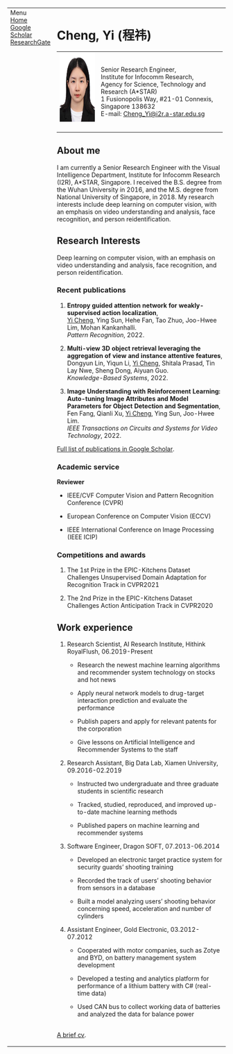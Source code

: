 <!DOCTYPE html PUBLIC "-//W3C//DTD XHTML 1.1//EN"
  "http://www.w3.org/TR/xhtml11/DTD/xhtml11.dtd">
<html xmlns="http://www.w3.org/1999/xhtml" xml:lang="en">
<head>
<meta name="generator" content="jemdoc, see http://jemdoc.jaboc.net/" />
<meta http-equiv="Content-Type" content="text/html;charset=utf-8" />
<link rel="stylesheet" href="jemdoc.css" type="text/css" />
<link rel="shortcut icon" href="favicon.ico" />
<link rel="bookmark" href="favicon.ico" type="image/x-icon"　/>
<title>Cheng, Yi (程祎)</title>
</head>
<body>
<table summary="Table for page layout." id="tlayout">
<tr valign="top">
<td id="layout-menu">
<div class="menu-category">Menu</div>
<div class="menu-item"><a href="index.html" class="current">Home</a></div>
<div class="menu-item"><a href="https://scholar.google.com.sg/citations?user=OmyNx3IAAAAJ&hl=en">Google Scholar</a></div>
<div class="menu-item"><a href="https://www.researchgate.net/profile/Yi-Cheng-26">ResearchGate</a></div>
</td>
<td id="layout-content">
<div id="toptitle">
<h1>Cheng, Yi (程祎) </h1>
</div>
<table class="imgtable"><tr><td>
<a href="https://staceycy.github.io/"><img src="photo/ChengYi.jpg" alt="alt text" width="131px" height="160px" /></a>&nbsp;</td>
<td align="left"><p>Senior Research Engineer,<br />
Institute for Infocomm Research,<br />
Agency for Science, Technology and Research (A*STAR) <br />
1 Fusionopolis Way, #21-01 Connexis, Singapore 138632 <br />
E-mail: <a href="mailto:zhouxiuze@foxmail.com">Cheng_Yi@i2r.a-star.edu.sg</a></p>
</td></tr></table>
<h2>About me</h2>
<p>I am currently a Senior Research Engineer with the Visual Intelligence Department, Institute for Infocomm Research (I2R), A*STAR, Singapore. I received the B.S. degree from the Wuhan University in 2016, and the M.S. degree from National University of Singapore, in 2018. My research interests include deep learning on computer vision, with an emphasis on video understanding and analysis, face recognition, and person reidentification.</p>
<h2>Research Interests</h2>
<p>Deep learning on computer vision, with an emphasis on video understanding and analysis, face recognition, and person reidentification. </p>
<h3>Recent publications </h3>
<ol>
<!-- <li><p>Yi Cheng, Ying Sun, Hehe Fan, Tao Zhuo, Joo-Hwee Lim, Mohan Kankanhalli, "Entropy guided attention network for weakly-supervised action localization", <i>Pattern Recognition</i>, Jun. 2022, 195, pp. 116595. (IF = 6.954) [<a href="pub/CoCNN.pdf">pdf</a>][<a href="https://github.com/XiuzeZhou/cocnn">code</a>]</p>
</li> -->
<li><p><b>Entropy guided attention network for weakly-supervised action localization</b>, <br />
  <u>Yi Cheng</u>, Ying Sun, Hehe Fan, Tao Zhuo, Joo-Hwee Lim, Mohan Kankanhalli. <br />
  <i>Pattern Recognition</i>, 2022. </p>
</li>
<li><p><b>Multi-view 3D object retrieval leveraging the aggregation of view and instance attentive features</b>, <br />
   Dongyun Lin, Yiqun Li, <u>Yi Cheng</u>, Shitala Prasad, Tin Lay Nwe, Sheng Dong, Aiyuan Guo. <br />
  <i>Knowledge-Based Systems</i>, 2022. </p>
</li>
<li><p><b>Image Understanding with Reinforcement Learning: Auto-tuning Image Attributes and Model Parameters for Object Detection and Segmentation</b>, <br />
   Fen Fang, Qianli Xu, <u>Yi Cheng</u>, Ying Sun, Joo-Hwee Lim. <br />
  <i>IEEE Transactions on Circuits and Systems for Video Technology</i>, 2022. </p>
</li>
</ol>
<p><a href="https://scholar.google.com.sg/citations?user=OmyNx3IAAAAJ&hl=en">Full list of publications in Google Scholar</a>.</p>
<h3>Academic service</h3>
<p><b>Reviewer</b></p>
<ul>
<li><p>IEEE/CVF Computer Vision and Pattern Recognition Conference (CVPR)</p>
</li>
<li><p>European Conference on Computer Vision (ECCV)</p>
</li>
<li><p>IEEE International Conference on Image Processing (IEEE ICIP)</p>
</li>  
</ul>
<h3>Competitions and awards</h3>
<ol>
<li><p>The 1st Prize in the EPIC-Kitchens Dataset Challenges Unsupervised Domain Adaptation for Recognition Track in CVPR2021</p>
</li>
<li><p>The 2nd Prize in the EPIC-Kitchens Dataset Challenges Action Anticipation Track in CVPR2020</p>
</li>
</ol>
<h2>Work experience</h2>
<ol>
<li><p>Research Scientist, AI Research Institute, Hithink RoyalFlush, 06.2019-Present</p></li>
<ul>
<li><p>Research the newest machine learning algorithms and recommender system technology on stocks and hot news</p>
</li>
<li><p>Apply neural network models to drug-target interaction prediction and evaluate the performance</p>
</li>
<li><p>Publish papers and apply for relevant patents for the corporation</p>
</li>
<li><p>Give lessons on Artificial Intelligence and Recommender Systems to the staff</p>
</li>
</ul>
<li><p>Research Assistant, Big Data Lab, Xiamen University, 09.2016-02.2019</p></li>
<ul>
<li><p>Instructed two undergraduate and three graduate students in scientific research</p>
</li>
<li><p>Tracked, studied, reproduced, and improved up-to-date machine learning methods</p>
</li>
<li><p>Published papers on machine learning and recommender systems</p>
</li>
</ul>
<li><p>Software Engineer, Dragon SOFT, 07.2013-06.2014</p></li>
<ul>
<li><p>Developed an electronic target practice system for security guards’ shooting training</p>
</li>
<li><p>Recorded the track of users’ shooting behavior from sensors in a database</p>
</li>
<li><p>Built a model analyzing users&rsquo; shooting behavior concerning speed, acceleration and number of cylinders</p>
</li>
</ul>
<li><p>Assistant Engineer, Gold Electronic, 03.2012-07.2012</p></li>
<ul>
<li><p>Cooperated with motor companies, such as Zotye and BYD, on battery management system development</p>
</li>
<li><p>Developed a testing and analytics platform for performance of a lithium battery with C# (real-time data)</p>
</li>
<li><p>Used CAN bus to collect working data of batteries and analyzed the data for balance power</p>
</li>
</ul>
</ol>
<p><br />
<a href="cv/cv.pdf">A brief cv</a>.</p>
</td>
</tr>
</table>
</body>
</html>
